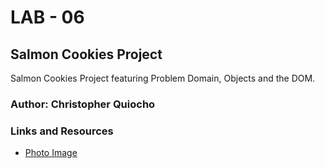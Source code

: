 # LAB - 06

## Salmon Cookies Project

Salmon Cookies Project featuring Problem Domain, Objects and the DOM.


### Author: Christopher Quiocho

### Links and Resources
* [Photo Image](https://i2.pickpik.com/photos/317/628/954/aloha-sand-hawaii-beach-preview.jpg)

